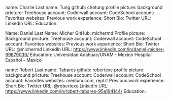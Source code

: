 name: Charlie
Last name: Tung
github: chotung
profile picture:
background pricture:
Treehouse account:
Coderwall account:
CodeSchool account:
Favorites websites:
Previous work experience:
Short Bio:
Twitter URL:
LinkedIn URL:
Education:

Name: Daniel
Last Name: Micher
GitHub: michermd
Profile picture:
Background pricture:
Treehouse account:
Coderwall account:
CodeSchool account:
Favorites websites:
Previous work experience:
Short Bio: 
Twitter URL: @michermd
LinkedIn URL: https://www.linkedin.com/in/daniel-micher-99879030/
Education: Universidad Anahuac/UNAM - Mexico Hospital Español - Mexico

name: Robert
Last name: Tabares
github: robertexe
profile picture:
background pricture:
Treehouse account:
Coderwall account:
CodeSchool account:
Favorites websites: medium.com, repl.it
Previous work experience:
Short Bio:
Twitter URL: @robertexe
LinkedIn URL: https://www.linkedin.com/in/robert-tabares-95a194144/
Education:
